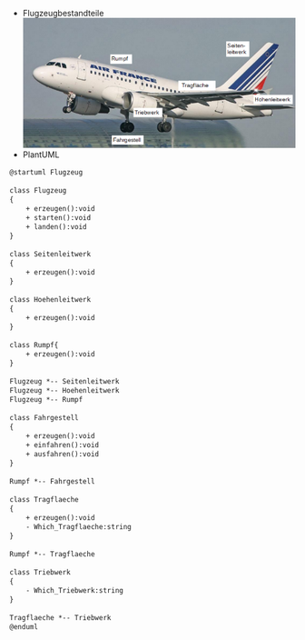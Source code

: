 - Flugzeugbestandteile ![](https://raw.githubusercontent.com/ICH-BIN-HXM/images/main/pictures_Obsidian/Prog_cpp_Komposition_Flugzeug_Flugzeugbestandteile.png) 
- PlantUML 
```plantuml
@startuml Flugzeug

class Flugzeug
{
    + erzeugen():void
    + starten():void
    + landen():void
}

class Seitenleitwerk
{
    + erzeugen():void
}

class Hoehenleitwerk
{
    + erzeugen():void
}

class Rumpf{
    + erzeugen():void
}

Flugzeug *-- Seitenleitwerk
Flugzeug *-- Hoehenleitwerk
Flugzeug *-- Rumpf

class Fahrgestell
{
    + erzeugen():void 
    + einfahren():void 
    + ausfahren():void 
}

Rumpf *-- Fahrgestell 

class Tragflaeche
{
    + erzeugen():void 
    - Which_Tragflaeche:string
}

Rumpf *-- Tragflaeche

class Triebwerk
{
    - Which_Triebwerk:string
}

Tragflaeche *-- Triebwerk
@enduml
```
